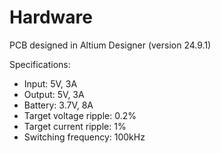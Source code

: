 # Hardware

PCB designed in Altium Designer (version 24.9.1)

Specifications:
- Input: 5V, 3A 
- Output: 5V, 3A
- Battery: 3.7V, 8A
- Target voltage ripple: 0.2%
- Target current ripple: 1%
- Switching frequency: 100kHz